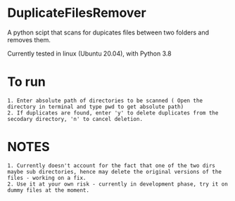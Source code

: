 # DuplicateFilesRemover
A python scipt that scans for dupicates files between two folders and removes them.

Currently tested in linux (Ubuntu 20.04), with Python 3.8

# To run

	1. Enter absolute path of directories to be scanned ( Open the directory in terminal and type pwd to get absolute path)
	2. If duplicates are found, enter 'y' to delete duplicates from the secodary directory, 'n' to cancel deletion.

# NOTES

	1. Currently doesn't account for the fact that one of the two dirs maybe sub directories, hence may delete the original versions of the files - working on a fix.
	2. Use it at your own risk - currently in development phase, try it on dummy files at the moment.